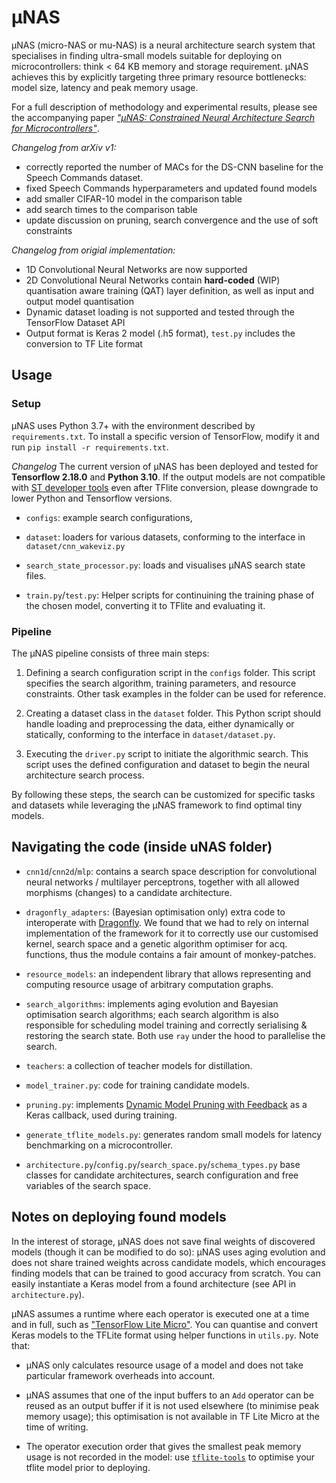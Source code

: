 # μNAS

μNAS (micro-NAS or mu-NAS) is a neural architecture search system that specialises in finding
 ultra-small models suitable for deploying on microcontrollers: think < 64 KB memory and storage
 requirement. μNAS achieves this by explicitly targeting three primary resource bottlenecks:
 model size, latency and peak memory usage.

For a full description of methodology and experimental results, please see the accompanying paper
 [_"μNAS: Constrained Neural Architecture Search for Microcontrollers"_](https://arxiv.org/abs/2010.14246). 
 
*Changelog from arXiv v1:* 

* correctly reported the number of MACs for the DS-CNN baseline for the Speech Commands dataset.
* fixed Speech Commands hyperparameters and updated found models
* add smaller CIFAR-10 model in the comparison table
* add search times to the comparison table
* update discussion on pruning, search convergence and the use of soft constraints

*Changelog from origial implementation:*

* 1D Convolutional Neural Networks are now supported
* 2D Convolutional Neural Networks contain **hard-coded** (WIP) quantisation aware training (QAT) layer definition, as well as input and output model quantisation
* Dynamic dataset loading is not supported and tested through the TensorFlow Dataset API
* Output format is Keras 2 model (.h5 format), `test.py` includes the conversion to TF Lite format
 
 
## Usage 
 
### Setup
 
μNAS uses Python 3.7+ with the environment described by `requirements.txt`. To install a specific version of TensorFlow, modify it and run `pip install -r requirements.txt`.

*Changelog*
The current version of μNAS has been deployed and tested for **Tensorflow 2.18.0** and **Python 3.10**. If the output models are not compatible with [ST developer tools](https://stm32ai-cs.st.com/home) even after TFlite conversion, please downgrade to lower Python and Tensorflow versions.

- `configs`: example search configurations,

- `dataset`: loaders for various datasets, conforming to the interface in `dataset/cnn_wakeviz.py`

- `search_state_processor.py`: loads and visualises μNAS search state files.

- `train.py`/`test.py`: Helper scripts for continuining the training phase of the chosen model, converting it to TFlite and evaluating it.

### Pipeline

The μNAS pipeline consists of three main steps:

1. Defining a search configuration script in the `configs` folder. This script specifies the search algorithm, training parameters, and resource constraints. Other task examples in the folder can be used for reference.

2. Creating a dataset class in the `dataset` folder. This Python script should handle loading and preprocessing the data, either dynamically or statically, conforming to the interface in `dataset/dataset.py`.

3. Executing the `driver.py` script to initiate the algorithmic search. This script uses the defined configuration and dataset to begin the neural architecture search process.

By following these steps, the search can be customized for specific tasks and datasets while leveraging the μNAS framework to find optimal tiny models.

## Navigating the code (inside uNAS folder)

- `cnn1d`/`cnn2d`/`mlp`: contains a search space description for convolutional neural networks / multilayer
 perceptrons, together with all allowed morphisms (changes) to a candidate architecture.

- `dragonfly_adapters`: (Bayesian optimisation only) extra code to interoperate with 
[Dragonfly](https://github.com/dragonfly/dragonfly). We found that we had to rely on internal
 implementation of the framework for it to correctly use our customised kernel, search space and
 a genetic algorithm optimiser for acq. functions, thus the module contains a fair amount of
  monkey-patches.
  
- `resource_models`: an independent library that allows representing and computing resource usage
 of arbitrary computation graphs.
 
- `search_algorithms`: implements aging evolution and Bayesian optimisation search algorithms;
 each search algorithm is also responsible for scheduling model training and correctly
 serialising & restoring the search state. Both use `ray` under the hood to parallelise the search.
 
- `teachers`: a collection of teacher models for distillation.

- `model_trainer.py`: code for training candidate models.

- `pruning.py`: implements [Dynamic Model Pruning with Feedback](https://openreview.net/forum?id=SJem8lSFwB)
 as a Keras callback, used during training.

- `generate_tflite_models.py`: generates random small models for latency benchmarking on a
 microcontroller.
 
- `architecture.py`/`config.py`/`search_space.py`/`schema_types.py` base classes for candidate
 architectures, search configuration and free variables of the search space.


## Notes on deploying found models

In the interest of storage, μNAS does not save final weights of discovered models (though
 it can be modified to do so): μNAS uses aging evolution and does not share trained weights
 across candidate models, which encourages finding models that can be trained to good accuracy
 from scratch. You can easily instantiate a Keras model from a found architecture (see
  API in `architecture.py`).
 
 μNAS assumes a runtime where each operator is executed one
 at a time and in full, such as ["TensorFlow Lite Micro"](https://www.tensorflow.org/lite/microcontrollers). 
 You can quantise and convert Keras models to the TFLite format using helper functions in `utils.py`.
  Note that:
  
 - μNAS only calculates resource usage of a model and does not take particular framework overheads
  into account.
  
 - μNAS assumes that one of the input buffers to an `Add` operator can be reused as an output buffer
 if it is not used elsewhere (to minimise peak memory usage); this optimisation is not available
  in TF Lite Micro at the time of writing.
 
 - The operator execution order that gives the smallest peak memory usage is not recorded in the
  model: use [`tflite-tools`](https://github.com/eliberis/tflite-tools) to optimise your tflite
   model prior to deploying.